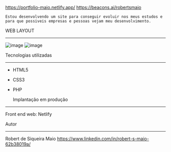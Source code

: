 
https://portfolio-maio.netlify.app/
https://beacons.ai/robertsmaio

    Estou desenvolvendo um site para conseguir evoluir nos meus estudos e para que possiveis empresas e pessoas vejam meu desenvolvimento.


  WEB LAYOUT
 ________________________________________________________
![image](https://user-images.githubusercontent.com/112484674/193478883-f428b6f2-4056-4044-9867-a4051d1d7c65.png)
![image](https://user-images.githubusercontent.com/112484674/193478902-f74b0338-4b19-4c01-95a2-08565202cf1e.png)


 Tecnologias utilizadas
_________________________________________________________
- HTML5
- CSS3
- PHP


  Implantação em produção
_________________________________________________________
Front end web: Netlify



  Autor
_________________________________________________________
Robert de Siqueira Maio 
  https://www.linkedin.com/in/robert-s-maio-62b38019a/
